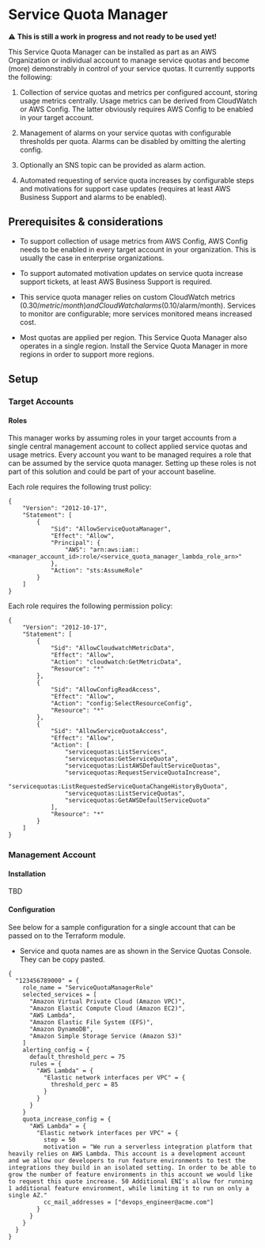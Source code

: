 # Service Quota Manager

:warning: **This is still a work in progress and not ready to be used yet!**

This Service Quota Manager can be installed as part as an AWS Organization or individual account to manage service quotas and become (more) demonstrably in control of your service quotas. It currently supports the following:

1. Collection of service quotas and metrics per configured account, storing usage metrics centrally. Usage metrics can be derived from CloudWatch or AWS Config. The latter obviously requires AWS Config to be enabled in your target account.

1. Management of alarms on your service quotas with configurable thresholds per quota. Alarms can be disabled by omitting the alerting config.

1. Optionally an SNS topic can be provided as alarm action.

1. Automated requesting of service quota increases by configurable steps and motivations for support case updates (requires at least AWS Business Support and alarms to be enabled).

## Prerequisites & considerations

* To support collection of usage metrics from AWS Config, AWS Config needs to be enabled in every target account in your organization. This is usually the case in enterprise organizations.

* To support automated motivation updates on service quota increase support tickets, at least AWS Business Support is required.

* This service quota manager relies on custom CloudWatch metrics ($0.30/metric/month) and CloudWatch alarms ($0.10/alarm/month). Services to monitor are configurable; more services monitored means increased cost.

* Most quotas are applied per region. This Service Quota Manager also operates in a single region. Install the Service Quota Manager in more regions in order to support more regions.

## Setup

### Target Accounts

#### Roles
This manager works by assuming roles in your target accounts from a single central management account to collect applied service quotas and usage metrics. Every account you want to be managed requires a role that can be assumed by the service quota manager. Setting up these roles is not part of this solution and could be part of your account baseline.

Each role requires the following trust policy:

```
{
	"Version": "2012-10-17",
	"Statement": [
		{
			"Sid": "AllowServiceQuotaManager",
			"Effect": "Allow",
			"Principal": {
				"AWS": "arn:aws:iam::<manager_account_id>:role/<service_quota_manager_lambda_role_arn>"
			},
			"Action": "sts:AssumeRole"
		}
	]
}
```

Each role requires the following permission policy:

```
{
    "Version": "2012-10-17",
    "Statement": [
        {
            "Sid": "AllowCloudwatchMetricData",
            "Effect": "Allow",
            "Action": "cloudwatch:GetMetricData",
            "Resource": "*"
        },
        {
            "Sid": "AllowConfigReadAccess",
            "Effect": "Allow",
            "Action": "config:SelectResourceConfig",
            "Resource": "*"
        },
        {
            "Sid": "AllowServiceQuotaAccess",
            "Effect": "Allow",
            "Action": [
                "servicequotas:ListServices",
                "servicequotas:GetServiceQuota",
                "servicequotas:ListAWSDefaultServiceQuotas",
                "servicequotas:RequestServiceQuotaIncrease",
                "servicequotas:ListRequestedServiceQuotaChangeHistoryByQuota",
                "servicequotas:ListServiceQuotas",
                "servicequotas:GetAWSDefaultServiceQuota"
            ],
            "Resource": "*"
        }
    ]
}
```

### Management Account

#### Installation

TBD

#### Configuration

See below for a sample configuration for a single account that can be passed on to the Terraform module.

* Service and quota names are as shown in the Service Quotas Console. They can be copy pasted.

```
{
  "123456789000" = {
    role_name = "ServiceQuotaManagerRole"
    selected_services = [
      "Amazon Virtual Private Cloud (Amazon VPC)",
      "Amazon Elastic Compute Cloud (Amazon EC2)",
      "AWS Lambda",
      "Amazon Elastic File System (EFS)",
      "Amazon DynamoDB",
      "Amazon Simple Storage Service (Amazon S3)"
    ]
    alerting_config = {
      default_threshold_perc = 75
      rules = {
        "AWS Lambda" = {
          "Elastic network interfaces per VPC" = {
            threshold_perc = 85
          }
        }
      }
    }
    quota_increase_config = {
      "AWS Lambda" = {
        "Elastic network interfaces per VPC" = {
          step = 50
          motivation = "We run a serverless integration platform that heavily relies on AWS Lambda. This account is a development account and we allow our developers to run feature environments to test the integrations they build in an isolated setting. In order to be able to grow the number of feature environments in this account we would like to request this quote increase. 50 Additional ENI's allow for running 1 additional feature environment, while limiting it to run on only a single AZ."
          cc_mail_addresses = ["devops_engineer@acme.com"]
        }
      }
    }
  }
}
```
